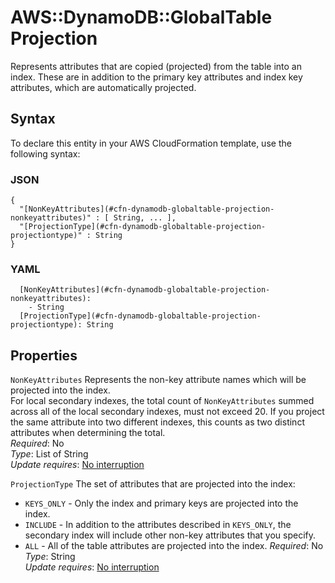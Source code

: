 # AWS::DynamoDB::GlobalTable Projection<a name="aws-properties-dynamodb-globaltable-projection"></a>

Represents attributes that are copied \(projected\) from the table into an index\. These are in addition to the primary key attributes and index key attributes, which are automatically projected\.

## Syntax<a name="aws-properties-dynamodb-globaltable-projection-syntax"></a>

To declare this entity in your AWS CloudFormation template, use the following syntax:

### JSON<a name="aws-properties-dynamodb-globaltable-projection-syntax.json"></a>

```
{
  "[NonKeyAttributes](#cfn-dynamodb-globaltable-projection-nonkeyattributes)" : [ String, ... ],
  "[ProjectionType](#cfn-dynamodb-globaltable-projection-projectiontype)" : String
}
```

### YAML<a name="aws-properties-dynamodb-globaltable-projection-syntax.yaml"></a>

```
  [NonKeyAttributes](#cfn-dynamodb-globaltable-projection-nonkeyattributes): 
    - String
  [ProjectionType](#cfn-dynamodb-globaltable-projection-projectiontype): String
```

## Properties<a name="aws-properties-dynamodb-globaltable-projection-properties"></a>

`NonKeyAttributes`  <a name="cfn-dynamodb-globaltable-projection-nonkeyattributes"></a>
Represents the non\-key attribute names which will be projected into the index\.  
For local secondary indexes, the total count of `NonKeyAttributes` summed across all of the local secondary indexes, must not exceed 20\. If you project the same attribute into two different indexes, this counts as two distinct attributes when determining the total\.  
*Required*: No  
*Type*: List of String  
*Update requires*: [No interruption](https://docs.aws.amazon.com/AWSCloudFormation/latest/UserGuide/using-cfn-updating-stacks-update-behaviors.html#update-no-interrupt)

`ProjectionType`  <a name="cfn-dynamodb-globaltable-projection-projectiontype"></a>
The set of attributes that are projected into the index:  
+  `KEYS_ONLY` \- Only the index and primary keys are projected into the index\.
+  `INCLUDE` \- In addition to the attributes described in `KEYS_ONLY`, the secondary index will include other non\-key attributes that you specify\.
+  `ALL` \- All of the table attributes are projected into the index\.
*Required*: No  
*Type*: String  
*Update requires*: [No interruption](https://docs.aws.amazon.com/AWSCloudFormation/latest/UserGuide/using-cfn-updating-stacks-update-behaviors.html#update-no-interrupt)